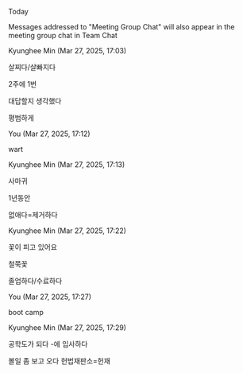 Today

Messages addressed to "Meeting Group Chat" will also appear in the meeting group chat in Team Chat

Kyunghee Min (Mar 27, 2025, 17:03)

살찌다/살빠지다

2주에 1번

대답할지 생각했다

평범하게

You (Mar 27, 2025, 17:12)

wart

Kyunghee Min (Mar 27, 2025, 17:13)

사마귀

1년동안

없애다=제거하다

Kyunghee Min (Mar 27, 2025, 17:22)

꽃이 피고 있어요

철쭉꽃

졸업하다/수료하다

You (Mar 27, 2025, 17:27)

boot camp

Kyunghee Min (Mar 27, 2025, 17:29)

공학도가 되다
-에 입사하다

볼일 좀 보고 오다
헌법재판소=헌재